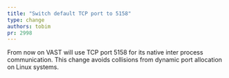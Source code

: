 ```yaml
---
title: "Switch default TCP port to 5158"
type: change
authors: tobim
pr: 2998
---
```


From now on VAST will use TCP port 5158 for its native inter process
communication. This change avoids collisions from dynamic port allocation on
Linux systems.
